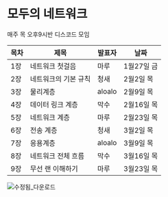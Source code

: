 # 모두의 네트워크 
매주 목 오후9시반 디스코드 모임


| 목차 | 제목 | 발표자 | 날짜 |
| --- | --- | --- | --- |
| 1장 | 네트워크 첫걸음 | 마루 | 1월27일 금 |
| 2장 | 네트워크의 기본 규칙 | 청새 | 2월2일 목 |
| 3장 | 물리계층 | aloalo | 2월9일 목 |
| 4장 | 데이터 링크 계층 | 막수 | 2월16일 목 |
| 5장 | 네트워크 계층 | 마루 | 2월23일 목 |
| 6장 | 전송 계층 | 청새 | 3월2일 목 |
| 7장 | 응용계층 | aloalo | 3월9일 목 |
| 8장 | 네트워크 전체 흐름 | 막수 | 3월16일 목  |
| 9장 | 무선 랜 이해하기 | 마루 | 3월23일 목 |

![수정됨_다운로드](https://user-images.githubusercontent.com/116478541/213578878-7c1f1ee8-fae3-4f5c-91ec-6a97e6bec627.jpg)
